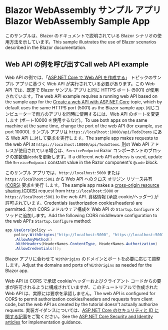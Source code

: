 # <a name="blazor-webassembly-sample-app"></a><span data-ttu-id="f7015-101">Blazor WebAssembly サンプル アプリ</span><span class="sxs-lookup"><span data-stu-id="f7015-101">Blazor WebAssembly Sample App</span></span>

<span data-ttu-id="f7015-102">このサンプルは、Blazor のドキュメントで説明されている Blazor シナリオの使用方法を示しています。</span><span class="sxs-lookup"><span data-stu-id="f7015-102">This sample illustrates the use of Blazor scenarios described in the Blazor documentation.</span></span>

## <a name="call-web-api-example"></a><span data-ttu-id="f7015-103">Web API の例を呼び出す</span><span class="sxs-lookup"><span data-stu-id="f7015-103">Call web API example</span></span>

<span data-ttu-id="f7015-104">Web API の例では、「<a href="https://docs.microsoft.com/aspnet/core/tutorials/first-web-api">ASP.NET Core で Web API を作成する</a>」 トピックのサンプル アプリに基づく Web API が実行されている必要があります。この Web API では、既定で Blazor サンプル アプリと同じ HTTPS ポート (5001) が使用されています。</span><span class="sxs-lookup"><span data-stu-id="f7015-104">The web API example requires a running web API based on the sample app for the <a href="https://docs.microsoft.com/aspnet/core/tutorials/first-web-api">Create a web API with ASP.NET Core</a> topic, which by default uses the same HTTPS port (5001) as the Blazor sample app.</span></span> <span data-ttu-id="f7015-105">同じコンピューターで両方のアプリを同時に使用するには、Web API のポートを変更します (ポート10000 を使用するなど)。</span><span class="sxs-lookup"><span data-stu-id="f7015-105">To use both apps on the same machine at the same time, change the port of the web API (for example, use port 10000).</span></span> <span data-ttu-id="f7015-106">サンプル アプリは `https://localhost:10000/api/TodoItems` にある Web API に対して要求を実行します。</span><span class="sxs-lookup"><span data-stu-id="f7015-106">The sample app makes requests to the web API at `https://localhost:10000/api/TodoItems`.</span></span> <span data-ttu-id="f7015-107">別の Web API アドレスが使用されている場合は、`ServiceEndpoint`Razor コンポーネントのブロックの定数値`@code`を更新します。</span><span class="sxs-lookup"><span data-stu-id="f7015-107">If a different web API address is used, update the `ServiceEndpoint` constant value in the Razor component's `@code` block.</span></span></p>

<span data-ttu-id="f7015-108">このサンプル アプリでは、`http://localhost:5000` または `https://localhost:5001` から Web API への<a href="https://docs.microsoft.com/aspnet/core/security/cors">クロス オリジン リソース共有 (CORS)</a> 要求を実行 します。</span><span class="sxs-lookup"><span data-stu-id="f7015-108">The sample app makes a <a href="https://docs.microsoft.com/aspnet/core/security/cors">cross-origin resource sharing (CORS)</a> request from `http://localhost:5000` or `https://localhost:5001` to the web API.</span></span> <span data-ttu-id="f7015-109">資格情報 (承認 cookie/ヘッダー) が許可されています。</span><span class="sxs-lookup"><span data-stu-id="f7015-109">Credentials (authorization cookies/headers) are permitted.</span></span> <span data-ttu-id="f7015-110">次の CORS ミドルウェア構成を Web API の `Startup.Configure` メソッドに追加します。</span><span class="sxs-lookup"><span data-stu-id="f7015-110">Add the following CORS middleware configuration to the web API's `Startup.Configure` method:</span></span></p>

```csharp
app.UseCors(policy => 
    policy.WithOrigins("http://localhost:5000", "https://localhost:5001")
    .AllowAnyMethod()
    .WithHeaders(HeaderNames.ContentType, HeaderNames.Authorization)
    .AllowCredentials());
```

<span data-ttu-id="f7015-111">Blazor アプリに合わせて `WithOrigins` のドメインとポートを必要に応じて調整します。</span><span class="sxs-lookup"><span data-stu-id="f7015-111">Adjust the domains and ports of `WithOrigins` as needed for the Blazor app.</span></span>

<span data-ttu-id="f7015-112">Web API は CORS で承認 cookie/ヘッダーおよびクライアント コードからの要求が許可されるように構成されていますが、このチュートリアルで作成された Web API は、実際には要求を承認しません。</span><span class="sxs-lookup"><span data-stu-id="f7015-112">The web API is configured for CORS to permit authorization cookies/headers and requests from client code, but the web API as created by the tutorial doesn't actually authorize requests.</span></span> <span data-ttu-id="f7015-113">実装ガイダンスについては、<a href="https://docs.microsoft.com/aspnet/core/security/">ASP.NET Core のセキュリティと ID に関する記事</a>をご覧ください。</span><span class="sxs-lookup"><span data-stu-id="f7015-113">See the <a href="https://docs.microsoft.com/aspnet/core/security/">ASP.NET Core Security and Identity articles</a> for implementation guidance.</span></span>
